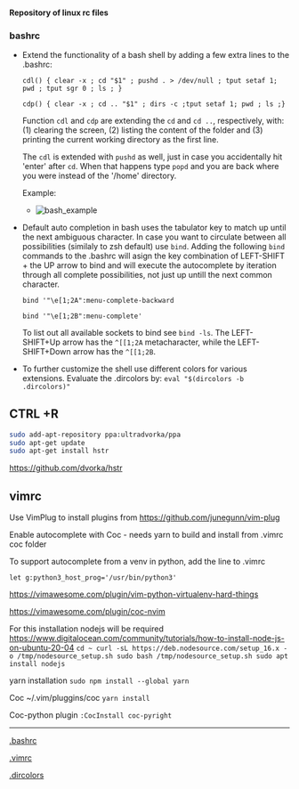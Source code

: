 #### Repository of linux rc files

### bashrc

 - Extend the functionality of a bash shell by adding a few extra lines to the .bashrc:

	`cdl() { clear -x ; cd "$1" ; pushd . > /dev/null ; tput setaf 1; pwd ; tput sgr 0 ; ls ; }`

	`cdp() { clear -x ; cd .. "$1" ; dirs -c ;tput setaf 1; pwd ; ls ;}`

	Function `cdl` and `cdp` are extending the `cd` and `cd ..`, respectively,
	with: (1) clearing the screen, (2) listing the content of the folder and (3)
	printing the current working directory as the first line.  


	The `cdl` is extended with `pushd` as well, just in case you accidentally hit 'enter' after `cd`. When that happens 
	type `popd` and you are back where you were instead of the '/home' directory. 

	Example:

	- ![bash_example](https://raw.github.com/bkocis/linux_rc-s/master/bash_prompt.gif)


 - Default auto completion in bash uses the tabulator key to match up until the next ambiguous character.
	In case you want to circulate between all possibilities (similaly to zsh default) use `bind`. Adding the following `bind` commands to the .bashrc will asign the key combination of LEFT-SHIFT + the UP arrow to bind and will execute the autocomplete by iteration through all complete possibilities, not just up untill the next common character.

	`bind '"\e[1;2A":menu-complete-backward`

	`bind '"\e[1;2B":menu-complete'`

	To list out all available sockets to bind see `bind -ls`. 
	The LEFT-SHIFT+Up arrow has the `^[[1;2A` metacharacter, while the LEFT-SHIFT+Down arrow has the `^[[1;2B`. 


 - To further customize the shell use different colors for various extensions.
	Evaluate the .dircolors by:
	`eval "$(dircolors -b .dircolors)"`

## CTRL +R 

```bash
sudo add-apt-repository ppa:ultradvorka/ppa
sudo apt-get update
sudo apt-get install hstr
```
https://github.com/dvorka/hstr

## vimrc

Use VimPlug to install plugins from https://github.com/junegunn/vim-plug

Enable autocomplete with Coc - needs yarn to build and install from .vimrc coc folder 

To support autocomplete from a venv in python, add the line to .vimrc

`let g:python3_host_prog='/usr/bin/python3'`

https://vimawesome.com/plugin/vim-python-virtualenv-hard-things

https://vimawesome.com/plugin/coc-nvim

For this installation nodejs will be required 
https://www.digitalocean.com/community/tutorials/how-to-install-node-js-on-ubuntu-20-04
`cd ~
curl -sL https://deb.nodesource.com/setup_16.x -o /tmp/nodesource_setup.sh
sudo bash /tmp/nodesource_setup.sh
sudo apt install nodejs`

yarn installation
`sudo npm install --global yarn`

Coc
~/.vim/pluggins/coc
`yarn install`

Coc-python plugin
`:CocInstall coc-pyright`

---
[.bashrc](https://github.com/bkocis/linux_rc-s/blob/master/bashrc)


[.vimrc](https://github.com/bkocis/linux_rc-s/blob/master/vimrc)


[.dircolors](https://github.com/bkocis/linux_rc-s/blob/master/dircolors)


 


